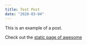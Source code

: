 ```yaml
---
title: Test Post
date: "2020-03-04"
---
```


This is an example of a post.

Check out the [static page of awesome](./static.html)

